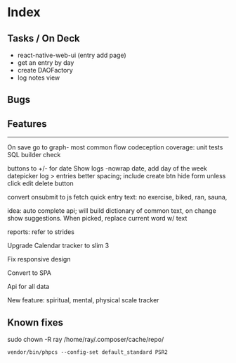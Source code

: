 # Index

## Tasks / On Deck

- react-native-web-ui (entry add page)
- get an entry by day
- create DAOFactory
- log notes view

## Bugs

## Features

----
On save go to graph- most common flow
codeception coverage: unit tests
  SQL builder check

buttons to +/- for date
Show logs -nowrap date, add day of the week
datepicker
log > entries
    better spacing; include create btn
    hide form unless click edit
    delete button

convert onsubmit to js fetch
quick entry text:
   no exercise, biked, ran, sauna,

idea: auto complete api; will build dictionary of common text, on change show suggestions. When picked, replace current word w/ text

reports: refer to strides

Upgrade Calendar tracker to slim 3

Fix responsive design

Convert to SPA

Api for all data

New feature: spiritual, mental, physical scale tracker

## Known fixes

sudo chown -R ray /home/ray/.composer/cache/repo/

`vendor/bin/phpcs --config-set default_standard PSR2`
